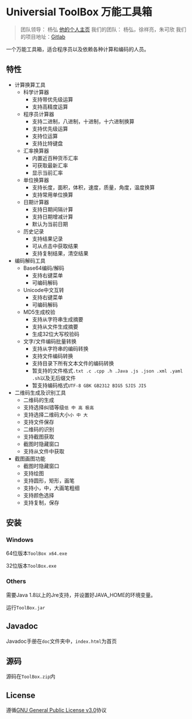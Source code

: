 # Universial ToolBox 万能工具箱

> 团队领导：
> 杨弘 [他的个人主页](skywalkerdarren.github.io)
> 我们的团队：
> 杨弘，徐祥亮，朱可欣
> 我们的项目地址：[Gitlab](https://gitlab.com/SkywalkerDarren/toolbox)

一个万能工具箱，适合程序员以及依赖各种计算和编码的人员。

## 特性

- 计算换算工具
  - 科学计算器
    - 支持带优先级运算
    - 支持高精度运算
  - 程序员计算器
    - 支持二进制，八进制，十进制，十六进制换算
    - 支持优先级运算
    - 支持位运算
    - 支持比特键盘
  - 汇率换算器
    - 内置近百种货币汇率
    - 可获取最新汇率
    - 显示当前汇率
  - 单位换算器
    - 支持长度，面积，体积，速度，质量，角度，温度换算
    - 支持常用单位换算
  - 日期计算器
    - 支持日期间隔计算
    - 支持日期增减计算
    - 默认为当前日期
  - 历史记录
    - 支持结果记录
    - 可从点击中获取结果
    - 支持复制结果，清空结果
- 编码解码工具
  - Base64编码/解码
    - 支持右键菜单
    - 可编码解码
  - Unicode中文互转
    - 支持右键菜单
    - 可编码解码
  - MD5生成校验
    - 支持从字符串生成摘要
    - 支持从文件生成摘要
    - 生成32位大写校验码
  - 文字/文件编码批量转换
    - 支持从字符串的编码转换
    - 支持文件编码转换
    - 支持目录下所有文本文件的编码转换
    - 暂支持的文件格式`.txt .c .cpp .h .Java .js .json .xml .yaml .sh`以及无后缀文件
    - 暂支持编码格式`UTF-8 GBK GB2312 BIG5 SJIS JIS`
- 二维码生成及识别工具
  - 二维码的生成
  - 支持选择纠错等级`低 中 高 极高`
  - 支持选择二维码大小`小 中 大`
  - 支持文件保存
  - 二维码的识别
  - 支持截图获取
  - 截图时隐藏窗口
  - 支持从文件中获取
- 截图画图功能
  - 截图时隐藏窗口
  - 支持绘图
  - 支持圆形，矩形，画笔
  - 支持小，中，大画笔粗细
  - 支持颜色选择
  - 支持复制，保存

## 安装

### Windows

64位版本`ToolBox x64.exe`

32位版本`ToolBox.exe`

### Others

需要Java 1.8以上的Jre支持，并设置好JAVA_HOME的环境变量。

运行`ToolBox.jar`

## Javadoc

Javadoc手册在`doc`文件夹中，`index.html`为首页

## 源码

源码在`ToolBox.zip`内

## License

遵循[GNU General Public License v3.0](https://gitlab.com/SkywalkerDarren/toolbox/blob/master/LICENSE)协议
